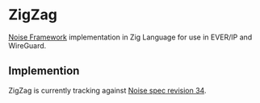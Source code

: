 # ZigZag
[Noise Framework](https://noiseprotocol.org/) implementation in Zig Language for use in EVER/IP and WireGuard.

## Implemention
ZigZag is currently tracking against [Noise spec revision 34](https://noiseprotocol.org/noise_rev34.html).
